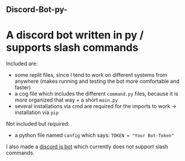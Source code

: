 ## Discord-Bot-py-
# A discord bot written in py / supports slash commands


Included are:
- some replit files, since I tend to work on different systems from anywhere (makes running and testing the bot more comfortable and faster)
- a cog file which includes the different ``command.py`` files, because it is more organized that way + a short ``main.py``
- several installations via cmd are required for the imports to work -> installation via ``pip``

Not included but required:
- a python file named ``config`` which says: ``TOKEN = "Your Bot-Token"``

I also made a [discord js bot](https://github.com/Jasonkami/Discord-Bot-js-/tree/main) which currently does not support slash commands.
